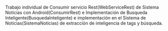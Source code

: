 Trabajo individual de Consumir servicio Rest(WebServiceRest) de Sistema Noticias con Android(ConsumirRest) e Implementación de Busqueda Inteligente(BusquedaInteligente) e implementación en el Sistema de Noticias(SistemaNoticias) de extracción de inteligencia de tags y búsqueda.
